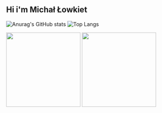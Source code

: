 ## Hi i'm Michał Łowkiet
![Anurag's GitHub stats](https://github-readme-stats.vercel.app/api?username=michallowkiet&show_icons=true&theme=tokyonight)
![Top Langs](https://github-readme-stats.vercel.app/api/top-langs/?username=michallowkiet&layout=compact&theme=tokyonight)


<img height=200 align="center" src="https://github-readme-stats.vercel.app/api?username=michallowkiet&show_icons=true&theme=tokyonight" />


<img height=200 align="center" src="https://github-readme-stats.vercel.app/api/top-langs/?username=michallowkiet&layout=compact&theme=tokyonight" />


<!--
**michallowkiet/michallowkiet** is a ✨ _special_ ✨ repository because its `README.md` (this file) appears on your GitHub profile.

Here are some ideas to get you started:

- 🔭 I’m currently working on ...
- 🌱 I’m currently learning ...
- 👯 I’m looking to collaborate on ...
- 🤔 I’m looking for help with ...
- 💬 Ask me about ...
- 📫 How to reach me: ...
- 😄 Pronouns: ...
- ⚡ Fun fact: ...
-->
